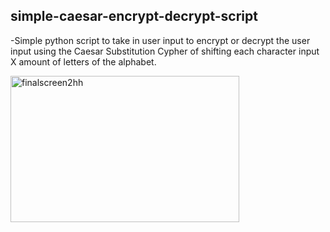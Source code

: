 ## simple-caesar-encrypt-decrypt-script

-Simple python script to take in user input to encrypt or decrypt the user input using the Caesar Substitution Cypher of shifting each character input X amount of letters of the alphabet.

<img width="366" height="234" alt="finalscreen2hh" src="https://github.com/user-attachments/assets/9b1541f5-934c-495f-999c-dafd9328fef8" />
